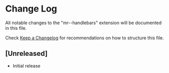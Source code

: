 # Change Log

All notable changes to the "mr--handlebars" extension will be documented in this file.

Check [Keep a Changelog](http://keepachangelog.com/) for recommendations on how to structure this file.

## [Unreleased]

- Initial release